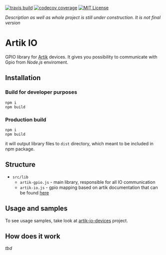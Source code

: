 [![travis build](https://img.shields.io/travis/bkoper/artik-io.svg?style=flat-square)](https://api.travis-ci.org/bkoper/artik-io.svg?branch=master)
[![codecov coverage](https://img.shields.io/codecov/c/github/bkoper/artik-io.svg?style=flat-square)](https://codecov.io/github/bkoper/artik-io)
[![MIT License](https://img.shields.io/github/license/bkoper/artik-io.svg?style=flat-square)](http://opensource.org/licenses/MIT)

_Description as well as whole project is still under construction. It is not final version_

# Artik IO

GPIO library for [Artik](https://www.artik.io/) devices.
It gives you possibility to communicate with Gpio from *Node.js* enviroment.

## Installation

### Build for developer purposes
```
npm i 
npm build
```

### Production build
```
npm i
npm build
```
it will output library files to ```dist``` directory, which meant to be included in npm package.

## Structure
- ```src/lib``` 
    - ```artik-gpio.js``` - main library, responsible for all IO communication
    - ```artik-io.js``` - gpio mapping based on artik documentation that can be found [here](https://developer.artik.io/documentation/developer-guide/gpio-mapping.html)


## Usage and samples

To see usage samples, take look at [artik-io-devices](https://github.com/bkoper/artik-io-devices) project.
 
## How does it work

_tbd_
 